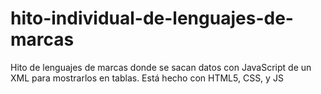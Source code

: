 # hito-individual-de-lenguajes-de-marcas
Hito de lenguajes de marcas donde se sacan datos con JavaScript de un XML para mostrarlos en tablas.
Está hecho con HTML5, CSS, y JS
